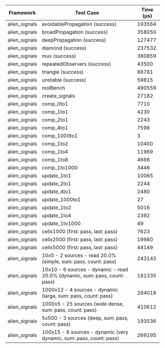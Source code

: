 | Framework | Test Case | Time (μs) |
| --- | --- | --- |
| alien_signals | avoidablePropagation (success) | 193564 |
| alien_signals | broadPropagation (success) | 358050 |
| alien_signals | deepPropagation (success) | 127477 |
| alien_signals | diamond (success) | 237532 |
| alien_signals | mux (success) | 380859 |
| alien_signals | repeatedObservers (success) | 43500 |
| alien_signals | triangle (success) | 88781 |
| alien_signals | unstable (success) | 59815 |
| alien_signals | molBench | 490559 |
| alien_signals | create_signals | 27182 |
| alien_signals | comp_0to1 | 7710 |
| alien_signals | comp_1to1 | 4230 |
| alien_signals | comp_2to1 | 2243 |
| alien_signals | comp_4to1 | 7598 |
| alien_signals | comp_1000to1 | 3 |
| alien_signals | comp_1to2 | 10400 |
| alien_signals | comp_1to4 | 11969 |
| alien_signals | comp_1to8 | 4666 |
| alien_signals | comp_1to1000 | 3446 |
| alien_signals | update_1to1 | 10065 |
| alien_signals | update_2to1 | 2244 |
| alien_signals | update_4to1 | 2480 |
| alien_signals | update_1000to1 | 27 |
| alien_signals | update_1to2 | 5016 |
| alien_signals | update_1to4 | 2392 |
| alien_signals | update_1to1000 | 49 |
| alien_signals | cellx1000 (first: pass, last: pass) | 7623 |
| alien_signals | cellx2500 (first: pass, last: pass) | 19980 |
| alien_signals | cellx5000 (first: pass, last: pass) | 44149 |
| alien_signals | 10x5 - 2 sources - read 20.0% (simple, sum: pass, count: pass) | 243143 |
| alien_signals | 10x10 - 6 sources - dynamic - read 20.0% (dynamic, sum: pass, count: pass) | 181335 |
| alien_signals | 1000x12 - 4 sources - dynamic (large, sum: pass, count: pass) | 284018 |
| alien_signals | 1000x5 - 25 sources (wide dense, sum: pass, count: pass) | 410612 |
| alien_signals | 5x500 - 3 sources (deep, sum: pass, count: pass) | 193536 |
| alien_signals | 100x15 - 6 sources - dynamic (very dynamic, sum: pass, count: pass) | 269195 |
